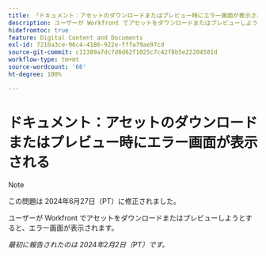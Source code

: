 ```yaml
---
title: 「ドキュメント：アセットのダウンロードまたはプレビュー時にエラー画面が表示される」
description: ユーザーが Workfront でアセットをダウンロードまたはプレビューしようとすると、エラー画面が表示されます。
hidefromtoc: true
feature: Digital Content and Documents
exl-id: 7210a3ce-96c4-4186-922e-fffa79ae97cd
source-git-commit: c11389a7dc7d6d62f1025c7c42f8b5e22204581d
workflow-type: tm+mt
source-wordcount: '66'
ht-degree: 100%

---
```


# ドキュメント：アセットのダウンロードまたはプレビュー時にエラー画面が表示される

>[!NOTE]
>
>この問題は 2024年6月27日（PT）に修正されました。

ユーザーが Workfront でアセットをダウンロードまたはプレビューしようとすると、エラー画面が表示されます。

_最初に報告されたのは 2024年2月2日（PT）です。_
